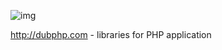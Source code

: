![img](http://dubphp.com/img/box/Original_512.png)

http://dubphp.com - libraries for PHP application

